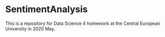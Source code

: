 # SentimentAnalysis
This is a repository for Data Science 4 homework at the Central European University in 2020 May. 
